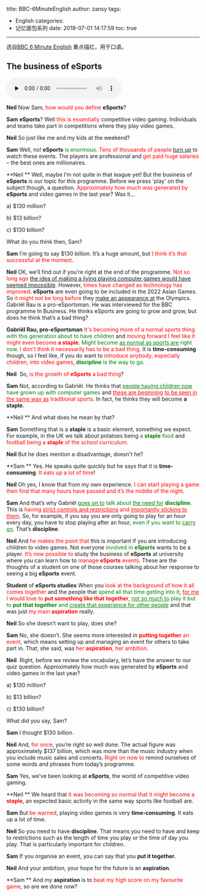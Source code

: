 title: BBC-6MinuteEnglish
author: zansy
tags: 

  - English
categories:
  - 记忆面包系列
date: 2019-07-01 14:17:59
toc: true
---

选自[BBC 6 Minute English](http://www.bbc.co.uk/learningenglish/english/features/6-minute-english) 重点描红，用于口语。

<!--more-->

## The business of eSports

<audio id="audio" controls="" preload="none">
<source id="mp3" src="http://downloads.bbc.co.uk/learningenglish/features/6min/190627_6_minute_english_esports_download.mp3">
</audio>

**Neil** Now Sam, <font color = 'red'>how would you define</font> **eSports**?

**Sam** **eSports**? Well <font color = 'red'>this is essentially</font> competitive video gaming. Individuals and teams take part in competitions where they play video games. 

**Neil** So just like me and my kids at the weekend?

**Sam** Well, no! **eSports** <font color = 'green'>is enormous</font>. <font color = 'red'>Tens of thousands of people </font><u>turn up</u> to watch these events. The players are professional and<font color = 'red'> get paid huge salaries</font> – the best ones are millionaires.

**Neil ** Well, maybe I’m not quite in that league yet! But the business of **eSports** is our topic for this programme. Before we press 'play' on the subject though, a question. <font color = 'red'>Approximately how much was generated by</font> **eSports** and video games in the last year? Was it…

a) $130 million?

b) $13 billion?

c) $130 billion?

What do you think then, Sam?

**Sam** I’m going to say $130 billion. It’s a huge amount, but<font color = 'red'> I think it’s that successful at the moment</font>.

**Neil** OK, we’ll find out if you’re right at the end of the programme. <font color = 'red'>Not so long ago</font> <u>the idea of making a living playing computer games would have seemed impossible</u>. However, <font color = 'red'>times have changed as technology has improved</font>. **eSports** are even going to be included in the 2022 Asian Games. So <font color = 'red'>it might not be long before</font> they <u>make an appearance at</u> the Olympics. Gabriël Rau is a pro-eSportsman. He was interviewed for the BBC programme In Business. He thinks eSports are going to grow and grow, but does he think that’s a bad thing?

**Gabriël Rau, pro-eSportsman** <font color = 'red'>It's becoming more of a normal sports thing</font><font color = 'green'> with this generation about to have children</font> and <font color = 'red'>moving forward I feel like it might even become **a staple**</font>. <font color = 'green'>Might become <u>as normal as sports are</u> right now</font>. <font color = 'red'>I don't think it necessarily has to be a bad thing</font>. It is **time-consuming** though, so I feel like, if you do want to <font color = 'red'>introduce anybody, especially children, into video games</font>, <font color = 'green'>**discipline** is the way to go</font>.

**Neil**  So, <font color = 'red'>is the growth of **eSports** a bad thing</font>?

**Sam** Not, according to Gabriël. He thinks that<font color = 'green'> <u>people having children now</u> have grown up with computer games</font> and <font color = 'red'><u>these are beginning</u> <u>to be seen in the same way as</u> traditional sports</font>. In fact, he thinks they will become **a staple**.

**Neil ** And what does he mean by that?

**Sam** Something that is a **staple** is a basic element, something we expect. For example, in the UK we talk about potatoes being <font color = 'green'>a **staple** food</font> and <font color = 'red'>football being a **staple** of the school curriculum</font>.

**Neil** But he does mention a disadvantage, doesn't he?

**Sam ** Yes. He speaks quite quickly but he says that it is **time-consuming**. <font color = 'red'>It eats up a lot of time</font>!

**Neil** Oh yes, I know that from my own experience. <font color = 'red'>I can start playing a game then find that many hours have passed and it’s the middle of the night</font>.

**Sam** And that’s why Gabriël <font color = 'green'><u>goes on to</u> talk about <u>the need for</u> **discipline**</font>. This is <font color = 'red'>having <u>strict controls and restrictions</u> and <u>importantly sticking to them</u></font>. So, for example, if you say you are only going to play for an hour every day, you have to stop playing after an hour, <font color = 'green'>even if you want to <u>carry on</u></font>. That’s **discipline**.

**Neil** And <font color = 'red'>he makes the point that</font> this is important if you are introducing children to video games. Not everyone <font color = 'green'>involved in **eSports**</font> wants to be a player. <font color = 'red'>It’s now possible to</font> study the business of **eSports** at university where you can learn how to <font color = 'red'>manage **eSports** events</font>. These are the thoughts of a student on one of those courses talking about her response to seeing a big **eSports** event.

**Student** of **eSports studies** When you <font color = 'red'>look at the background of how it all comes together</font> and the people that <font color = 'green'>spend all that time getting into it</font>, <font color = 'red'><u>for me</u> I would love to **put something like that** **together**</font>, <font color = 'green'><u>not so much to</u> play it but to **put that together** and <u>create that experience for other people</u></font> and that was just <font color = 'red'>my main **aspiration**</font> really.

**Neil** So she doesn’t want to play, does she?

**Sam** No, she doesn’t. She seems more interested in <font color = 'red'>**putting together** an event</font>, which means setting up and managing an event for others to take part in. That, she said, was <font color = 'red'>her **aspiration**, her ambition</font>.

**Neil**  Right, before we review the vocabulary, let’s have the answer to our quiz question. Approximately how much was generated by **eSports** and video games in the last year?

a) $130 million?

b) $13 billion?

c) $130 billion?

What did you say, Sam?

**Sam** I thought $130 billion.

**Neil** And, <font color = 'red'>for once</font>, you’re right so well done. The actual figure was approximately $137 billion, which was more than the music industry when you include music sales and concerts. <font color = 'red'>Right on now to</font> remind ourselves of some words and phrases from today’s programme.

**Sam** Yes, we’ve been looking at **eSports**, the world of competitive video gaming.

**Neil ** We heard that <font color = 'red'>it was becoming so normal that it might become a **staple**</font>, an expected basic activity in the same way sports like football are.

**Sam** But <font color = 'red'>be warned</font>, playing video games is very **time-consuming**. It eats up a lot of time.

**Neil** So you need to have **discipline**. That means you need to have and keep to restrictions such as the length of time you play or the time of day you play. That is particularly important for children.

**Sam** If you organise an event, you can say that you **put it together**.

**Neil** And your ambition, your hope for the future is an **aspiration**.

**Sam ** And my **aspiration** is to <font color = 'red'>beat my high score on my favourite game</font>, so are we done now?

